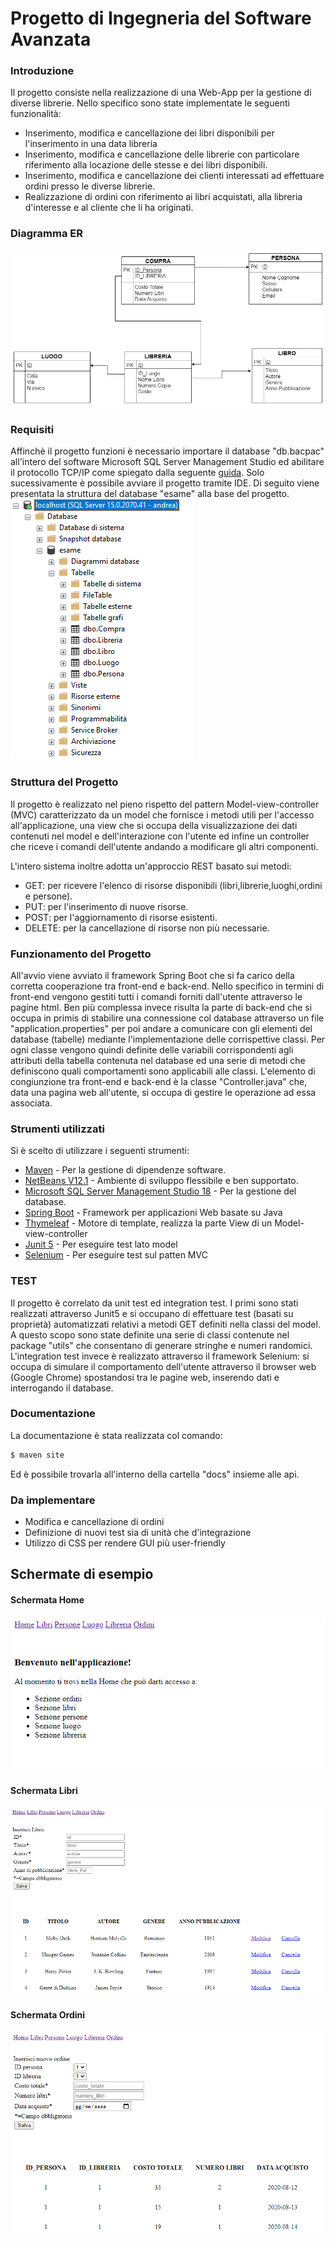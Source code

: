 # Progetto di Ingegneria del Software Avanzata

### Introduzione
Il progetto consiste nella realizzazione di una Web-App per la gestione di diverse librerie. Nello specifico sono state implementate le seguenti funzionalità:

  - Inserimento, modifica e cancellazione dei libri disponibili per l'inserimento in una data libreria
  - Inserimento, modifica e cancellazione delle librerie con particolare riferimento alla locazione delle stesse e dei libri disponibili.
  - Inserimento, modifica e cancellazione dei clienti interessati ad effettuare ordini presso le diverse librerie.
  - Realizzazione di ordini con riferimento ai libri acquistati, alla libreria d'interesse e al cliente che li ha originati.

  
### Diagramma ER
![](image/ER.jpeg)

### Requisiti
Affinchè il progetto funzioni è necessario importare il database "db.bacpac" all'intero del software Microsoft SQL Server Management Studio ed abilitare il protocollo TCP/IP come spiegato dalla seguente [guida]. Solo sucessivamente è possibile avviare il progetto tramite IDE. Di seguito viene presentata la struttura del database "esame" alla base del progetto.
![](image/tabelle_db.PNG)

### Struttura del Progetto
Il progetto è realizzato nel pieno rispetto del pattern Model-view-controller (MVC) caratterizzato da un model che fornisce i metodi utili per l'accesso all'applicazione, una view che si occupa della visualizzazione dei dati contenuti nel model e dell'interazione con l'utente ed infine un controller che riceve i comandi dell'utente andando a modificare gli altri componenti.

L'intero sistema inoltre adotta un'approccio REST basato sui metodi:

  - GET: per ricevere l'elenco di risorse disponibili (libri,librerie,luoghi,ordini e persone).
  - PUT: per l'inserimento di nuove risorse.
  - POST: per l'aggiornamento di risorse esistenti.
  - DELETE: per la cancellazione di risorse non più necessarie.

### Funzionamento del Progetto
All'avvio viene avviato il framework Spring Boot che si fa carico della corretta cooperazione tra front-end e back-end. Nello specifico in termini di front-end vengono gestiti tutti i comandi forniti dall'utente attraverso le pagine html. 
Ben più complessa invece risulta la parte di back-end che si occupa in primis di stabilire una connessione col database attraverso un file "application.properties" per poi andare a comunicare con gli elementi del database (tabelle) mediante l'implementazione delle corrispettive classi. 
Per ogni classe vengono quindi definite delle variabili corrispondenti agli attributi della tabella contenuta nel database ed una serie di metodi che definiscono quali comportamenti sono applicabili alle classi.
L'elemento di congiunzione tra front-end e back-end è la classe "Controller.java" che, data una pagina web all'utente, si occupa di gestire le operazione ad essa associata.

### Strumenti utilizzati
Si è scelto di utilizzare i seguenti strumenti:

* [Maven] - Per la gestione di dipendenze software.
* [NetBeans V12.1] - Ambiente di sviluppo flessibile e ben supportato.
* [Microsoft SQL Server Management Studio 18] - Per la gestione del database.
* [Spring Boot] - Framework per applicazioni Web basate su Java
* [Thymeleaf] - Motore di template, realizza la parte View di un Model-view-controller
* [Junit 5] - Per eseguire test lato model
* [Selenium] - Per eseguire test sul patten MVC

### TEST
Il progetto è correlato da unit test ed integration test.
I primi sono stati realizzati attraverso Junit5 e si occupano di effettuare test (basati su proprietà) automatizzati relativi a metodi GET definiti nella classi del model. A questo scopo sono state definite una serie di classi contenute nel package "utils" che consentano di generare stringhe e numeri randomici.
L'integration test invece è realizzato attraverso il framework Selenium: si occupa di simulare il comportamento dell'utente attraverso il browser web (Google Chrome) spostandosi tra le pagine web, inserendo dati e interrogando il database.

### Documentazione
La documentazione è stata realizzata col comando:
```sh
$ maven site
```
Ed è possibile trovarla all'interno della cartella "docs" insieme alle api.



### Da implementare

 - Modifica e cancellazione di ordini
 - Definizione di nuovi test sia di unità che d'integrazione
 - Utilizzo di CSS per rendere GUI più user-friendly
 
 ## Schermate di esempio
 #### Schermata Home
![home](image/home.PNG)

 #### Schermata Libri
![libri](image/libri.PNG)
 #### Schermata Ordini
![ordini](image/ordini.PNG)

[//]: # (These are reference links used in the body of this note and get stripped out when the markdown processor does its job. There is no need to format nicely because it shouldn't be seen. Thanks SO - http://stackoverflow.com/questions/4823468/store-comments-in-markdown-syntax)


   [Maven]: <https://maven.apache.org/>
   [NetBeans V12.1]: <https://netbeans.org/>
   [Microsoft SQL Server Management Studio 18]: <https://docs.microsoft.com/it-it/sql/ssms/download-sql-server-management-studio-ssms?view=sql-server-ver15>
   [Spring Boot]: <https://spring.io/projects/spring-boot>
   [Thymeleaf]: <https://www.thymeleaf.org/>
   [Junit 5]: <https://junit.org/junit5/>
   [Selenium]: <https://www.selenium.dev/>
   [guida]: <https://store.oceansystems.com/knowledgebase/quickdme-faqs/sql-server-sql-express/configure-sql-express-server-host-enable-tcp-ip-firewall-settings/>
   

   
   
   
   
   
